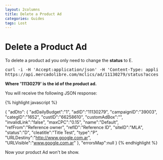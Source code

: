 ```yaml
---
layout: 2columns
title: Delete a Product Ad 
categories: Guides
tags: Lost
---
```


# Delete a Product Ad
To delete a product ad you only need to change the **status** to E.

<pre class="terminal">
curl -i -H 'Accept:application/json' -H 'Content-Type: application/json' -X PUT -d 'E'
https://api.mercadolibre.com/mclics/ad/11130279/status?access_token=$ACCESS_TOKEN  
</pre>

**Where '11130279' is the id of the product ad.**

You will receive the following JSON response:

{% highlight javascript %}

{
	"adDto":
	{
		"adDailyBudget":"1",
		"adID":"11130279",
		"campaignID":"39003",
		"categID":"1652",
		"custID":"66258610",
		"customAdBox":"",
		"invalidLink":"false",
		"maxCPC":"0.15",
		"name":"Default",
		"refFrom":"Reference owner",
		"refID":"Reference ID",
		"siteID":"MLA",
		"status":"D",
		"cleatitle":"Title Test",
		"type":"P",
		"URLDestiny":"http://www.google.com.ar",
		"URLVisible":"www.google.com.ar"
	},
	"errorsMap":null
}
{% endhighlight %}

Now your product Ad won't be show.